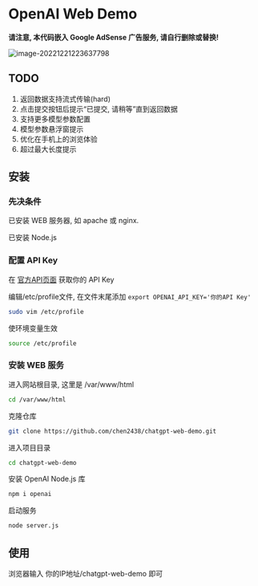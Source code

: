 # OpenAI Web Demo

**请注意, 本代码嵌入 Google AdSense 广告服务, 请自行删除或替换!**

![image-20221221223637798](https://media.opennet.top/i/2023/01/08/63babd909b3ca.png)

## TODO

1. 返回数据支持流式传输(hard)
2. 点击提交按钮后提示“已提交, 请稍等”直到返回数据
3. 支持更多模型参数配置
4. 模型参数悬浮窗提示
5. 优化在手机上的浏览体验
6. 超过最大长度提示

## 安装

### 先决条件

已安装 WEB 服务器, 如 apache 或 nginx.

已安装 Node.js

### 配置 API Key

在 [官方API页面](https://beta.openai.com/account/api-keys) 获取你的 API Key

编辑/etc/profile文件, 在文件末尾添加 `export OPENAI_API_KEY='你的API Key'`

```bash
sudo vim /etc/profile
```

使环境变量生效

```bash
source /etc/profile
```

### 安装 WEB 服务

进入网站根目录, 这里是 /var/www/html

```bash
cd /var/www/html
```

克隆仓库

```bash
git clone https://github.com/chen2438/chatgpt-web-demo.git
```

进入项目目录

```bash
cd chatgpt-web-demo
```

安装 OpenAI Node.js 库

```bash
npm i openai
```

启动服务

```bash
node server.js
```

## 使用

浏览器输入 你的IP地址/chatgpt-web-demo 即可


